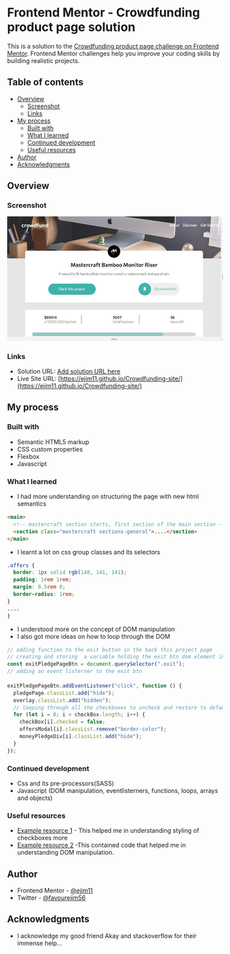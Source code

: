 # Frontend Mentor - Crowdfunding product page solution

This is a solution to the [Crowdfunding product page challenge on Frontend Mentor](https://www.frontendmentor.io/challenges/crowdfunding-product-page-7uvcZe7ZR). Frontend Mentor challenges help you improve your coding skills by building realistic projects.

## Table of contents

- [Overview](#overview)
  - [Screenshot](#screenshot)
  - [Links](#links)
- [My process](#my-process)
  - [Built with](#built-with)
  - [What I learned](#what-i-learned)
  - [Continued development](#continued-development)
  - [Useful resources](#useful-resources)
- [Author](#author)
- [Acknowledgments](#acknowledgments)

## Overview

### Screenshot

![](images/screenshot.jpg)

### Links

- Solution URL: [Add solution URL here](https://your-solution-url.com)
- Live Site URL: [https://ejim11.github.io/Crowdfunding-site/](https://ejim11.github.io/Crowdfunding-site/)

## My process

### Built with

- Semantic HTML5 markup
- CSS custom properties
- Flexbox
- Javascript

### What I learned

- I had more understanding on structuring the page with new html semantics

```html
<main>
  <!-- mastercraft section starts, first section of the main section -->
  <section class="mastercraft sections-general">....</section>
</main>
```

- I learnt a lot on css group classes and its selectors

```css
.offers {
  border: 1px solid rgb(148, 141, 141);
  padding: 1rem 1rem;
  margin: 0.5rem 0;
  border-radius: 1rem;
}
....
}
```

- I understood more on the concept of DOM manipulation
- I also got more ideas on how to loop through the DOM

```js
// adding function to the exit button in the back this project page
// creating and storing  a variable holding the exit btn dom element in the back this project modal
const exitPledgePageBtn = document.querySelector(".exit");
// adding an event listerner to the exit btn

exitPledgePageBtn.addEventListener("click", function () {
  pledgePage.classList.add("hide");
  overlay.classList.add("hidden");
  // looping through all the checkboxes to uncheck and restore to default when the exit btn is clicked
  for (let i = 0; i < checkBox.length; i++) {
    checkBox[i].checked = false;
    offersModal[i].classList.remove("border-color");
    moneyPledgeDiv[i].classList.add("hide");
  }
});
```

### Continued development

- Css and its pre-processors(SASS)
- Javascript (DOM manipulation, eventlisterners, functions, loops, arrays and objects)

### Useful resources

- [Example resource 1](https://codepen.io/aaroniker/pen/PowZbgb) - This helped me in understanding styling of checkboxes more
- [Example resource 2](https://stackoverflow.com/questions/1144805/scroll-to-the-top-of-the-page-using-javascript) -This contained code that helped me in understanding DOM manipulation.

## Author

- Frontend Mentor - [@ejim11](https://www.frontendmentor.io/profile/ejim11)
- Twitter - [@favourejim56](https://www.twitter.com/favourejim56)

## Acknowledgments

- I acknowledge my good friend Akay and stackoverflow for their immense help...
